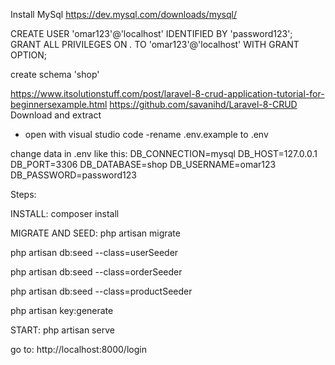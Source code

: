 Install MySql
https://dev.mysql.com/downloads/mysql/


CREATE USER 'omar123'@'localhost' IDENTIFIED BY 'password123';
GRANT ALL PRIVILEGES ON *.* TO 'omar123'@'localhost' WITH GRANT OPTION;

create schema 'shop'


https://www.itsolutionstuff.com/post/laravel-8-crud-application-tutorial-for-beginnersexample.html
https://github.com/savanihd/Laravel-8-CRUD
Download and extract
- open with visual studio code
-rename .env.example to .env

change data in .env like this:
DB_CONNECTION=mysql
DB_HOST=127.0.0.1
DB_PORT=3306
DB_DATABASE=shop
DB_USERNAME=omar123
DB_PASSWORD=password123

Steps:

INSTALL:
composer install

MIGRATE AND SEED:
php artisan migrate

php artisan db:seed --class=userSeeder

php artisan db:seed --class=orderSeeder

php artisan db:seed --class=productSeeder

php artisan key:generate

START:
php artisan serve

go to:
http://localhost:8000/login
